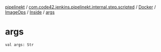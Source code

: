 [pipelinekt](../../../../index.md) / [com.code42.jenkins.pipelinekt.internal.step.scripted](../../../index.md) / [Docker](../../index.md) / [ImageOps](../index.md) / [Inside](index.md) / [args](./args.md)

# args

`val args: Str`